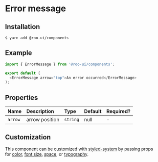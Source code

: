 # Error message

<!-- STORY -->

## Installation

```shell
$ yarn add @roo-ui/components
```

## Example

```js
import { ErrorMessage } from '@roo-ui/components';

export default (
  <ErrorMessage arrow="top">An error occurred</ErrorMessage>
);
```

## Properties

| Name          | Description                | Type     | Default | Required? |
|:--------------|:---------------------------|:---------|:--------|:----------|
| `arrow`       | arrow position             | `string` | null    | -         |

## Customization

This component can be customized with [styled-system](https://jxnblk.com/styled-system) by passing props for [color](http://jxnblk.com/styled-system/table#core), [font size](http://jxnblk.com/styled-system/table#core), [space](https://jxnblk.com/styled-system#space-theming), or [typography](http://jxnblk.com/styled-system/table#typography).

